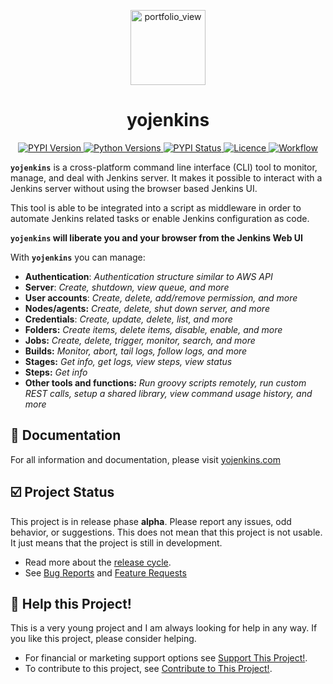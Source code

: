 <p align="center"><img width="120
" alt="portfolio_view" src="https://raw.githubusercontent.com/ismet55555/yojenkins/main/docs/source/logo_final.png"></p>

<h1 align="center">yojenkins</h1>


<p align="center">

<a href="https://pypi.org/project/yojenkins/">
  <img alt="PYPI Version" src="https://img.shields.io/pypi/v/yojenkins?color=blue">
</a>

<a href="https://pypi.org/project/yojenkins/">
  <img alt="Python Versions" src="https://img.shields.io/pypi/pyversions/yojenkins">
</a>

<a href="https://pypi.org/project/yojenkins/">
  <img alt="PYPI Status" src="https://img.shields.io/pypi/status/yojenkins">
</a>

<a href="https://github.com/ismet55555/yojenkins/blob/main/LICENSE">
  <img alt="Licence" src="https://img.shields.io/pypi/l/yojenkins">
</a>

<a href="https://github.com/ismet55555/yojenkins/actions/workflows/test-build-publish.yml">
  <img alt="Workflow" src="https://github.com/ismet55555/yojenkins/actions/workflows/test-build-publish.yml/badge.svg">
</a>

</p>


**`yojenkins`** is a cross-platform command line interface (CLI) tool to monitor, manage, and deal with Jenkins server. It makes it possible to interact with a Jenkins server without using the browser based Jenkins UI.

This tool is able to be integrated into a script as middleware in order to automate Jenkins related tasks or enable Jenkins configuration as code.

**`yojenkins` will liberate you and your browser from the Jenkins Web UI**

With **`yojenkins`** you can manage:

- **Authentication**: *Authentication structure similar to AWS API*
- **Server**: *Create, shutdown, view queue, and more*
- **User accounts**: *Create, delete, add/remove permission, and more*
- **Nodes/agents:** *Create, delete, shut down server, and more*
- **Credentials**: *Create, update, delete, list, and more*
- **Folders:** *Create items, delete items, disable, enable, and more*
- **Jobs:** *Create, delete, trigger, monitor, search, and more*
- **Builds:** *Monitor, abort, tail logs, follow logs, and more*
- **Stages:** *Get info, get logs, view steps, view status*
- **Steps:** *Get info*
- **Other tools and functions:** *Run groovy scripts remotely, run custom REST calls, setup a shared library, view command usage history, and more*

## :blue_book: Documentation

For all information and documentation, please visit [yojenkins.com](https://yojenkins.com)


## :ballot_box_with_check: Project Status

This project is in release phase **alpha**. Please report any issues, odd behavior, or suggestions.
This does not mean that this project is not usable. It just means that the project is still in development.
  - Read more about the [release cycle](https://en.wikipedia.org/wiki/Software_release_life_cycle).
  - See [Bug Reports](https://www.yojenkins.com/bug_report/) and [Feature Requests](https://www.yojenkins.com/feature_request/)


## :heartbeat: Help this Project!

This is a very young project and I am always looking for help in any way. If you like this project, please consider helping.

  - For financial or marketing support options see [Support This Project!](https://www.yojenkins.com/support/).
  - To contribute to this project, see [Contribute to This Project!](https://www.yojenkins.com/contribute/).
